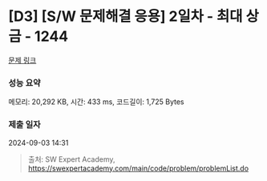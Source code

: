 # [D3] [S/W 문제해결 응용] 2일차 - 최대 상금 - 1244 

[문제 링크](https://swexpertacademy.com/main/code/problem/problemDetail.do?contestProbId=AV15Khn6AN0CFAYD) 

### 성능 요약

메모리: 20,292 KB, 시간: 433 ms, 코드길이: 1,725 Bytes

### 제출 일자

2024-09-03 14:31



> 출처: SW Expert Academy, https://swexpertacademy.com/main/code/problem/problemList.do